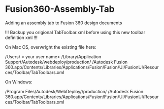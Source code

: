 # Fusion360-Assembly-Tab
Adding an assembly tab to Fusion 360 design documents

!!! Backup you origional TabToolbar.xml before using this new toolbar definition xml !!!

On Mac OS, overwright the existing file here:  

  /Users/ < your user name> /Library/Application Support/Autodesk/webdeploy/production/ <Current deployment GUID> /Autodesk Fusion 360.app/Contents/Libraries/Applications/Fusion/Fusion/UI/FusionUI/Resources/Toolbar/TabToolbars.xml

On Windows:  

  <your SSD disk> /Program Files/Autodesk/WebDeploy//production/ <Current deployment GUID> /Autodesk Fusion 360.app/Contents/Libraries/Applications/Fusion/Fusion/UI/FusionUI/Resources/Toolbar/TabToolbars.xml
